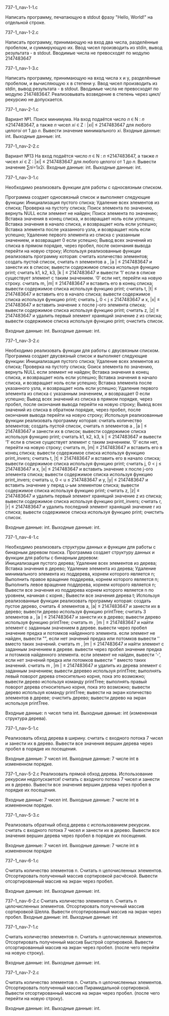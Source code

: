737-1_nav-1-1.c

Написать программу, печатающую в stdout фразу "Hello, World!" на отдельной строке.

737-1_nav-1-2.c

Написать программу, принимающую на вход два числа, разделённые пробелом, и суммирующую их. Ввод чисел производить из stdin, вывод результата - в stdout. Вводимые числа не превосходят по модулю 2147483647

737-1_nav-1-3.c

Написать программу, принимающую на вход числа x и y, разделённые пробелом, и вычисляющую x в степени y. Ввод чисел производить из stdin, вывод результата - в stdout. Вводимые числа не превосходят по модулю 2147483647. Реализовывать возведение в степень через цикл/рекурсию не допускается.

737-1_nav-2-1.c

Вариант №1. Поиск минимума.
На вход подаётся число 𝑛 ∈ N : 𝑛 ≤2147483647, а также 𝑛 чисел 𝑥𝑖 ∈ Z : |𝑥𝑖| ≤ 2147483647 для любого целого𝑖 от 1 до 𝑛. Вывести значение минимального 𝑥𝑖.
Входные данные: int. Выходные данные: int.

737-1_nav-2-2.c

Вариант №13
На вход подаётся число 𝑛 ∈ N : 𝑛 ≤2147483647, а также 𝑛 чисел 𝑥𝑖 ∈ Z : |𝑥𝑖| ≤ 2147483647 для любого целого𝑖 от 1 до 𝑛. Вывести значение ∑︁𝑛𝑖=1𝑥2𝑖.
Входные данные: int. Выходные данные: int.

737-1_nav-3-1.c

Необходимо реализовать функции для работы с односвязным списком.

Программа создает односвязный список и выполняет следующие функции:
Инициализация пустого списка; Удаление всех элементов из списка; Проверка на пустоту списка; Поиск элемента по значению, вернуть NULL если элемент не найден; Поиск элемента по значению; Вставка значения в конец списка, и возвращает ноль если успешно; Вставка значения в начало списка, и возвращает ноль если успешно; Вставка элемента после указанного узла, и возвращает ноль если успешно; Удаление первого элемента из списка с указанным значением, и возвращает 0 если успешно; Вывод всех значений из списка в прямом порядке, через пробел, после окончания вывода перейти на новую строку;
Используя реализованные функции реализовать программу которая:
считать количество элементов; создать пустой список, считать n элементов a , |a | ≤ 2147483647 и занести их в список; вывести содержимое списка используя функцию print; считать k1, k2, k3, |k | ≤ 2147483647 и вывести ‘1’ если в списке существует элемент с таким значением. ‘0’ если нет, перейти на новую строку. считать m, |m| ≤ 2147483647 и вставить его в конец списка; вывести содержимое списка используя функцию print; считать t, |t| ≤ 2147483647 и вставить его в начало списка; вывести содержимое списка используя функцию print; считать j, 0 < j ≤ 2147483647 и x, |x| ≤ 2147483647 и вставить значение x после j-ого элемента списка; вывести содержимое списка используя функцию print; считать z, |z| ≤ 2147483647 и удалить первый элемент хранящий значение z из списка; вывести содержимое списка используя функцию print; очистить список.

Входные данные: int. Выходные данные: int.

737-1_nav-3-2.c

Необходимо реализовать функции для работы с двусвязным списком.
Программа создает двусвязный список и выполняет следующие функции:
Инициализация пустого списка; Удаление всех элементов из списка; Проверка на пустоту списка; Gоиск элемента по значению, вернуть NULL если элемент не найден; Вставка значения в конец списка, и возвращает ноль если успешно; Вставка значения в начало списка, и возвращает ноль если успешно; Вставка элемента после указанного узла, и возвращает ноль если успешно; Удаление первого элемента из списка с указанным значением, и возвращает 0 если успешно; Вывод всех значений из списка в прямом порядке, через пробел, после окончания вывода перейти на новую строку; Вывод всех значений из списка в обратном порядке, через пробел, после окончания вывода перейти на новую строку;
Используя реализованные функции реализовать программу которая:
считать количество элементов; создать пустой список, считать n элементов a , |a | ≤ 2147483647 и занести их в список; вывести содержимое списка используя функцию print; считать k1, k2, k3, k | ≤ 2147483647 и вывести ‘1’ если в списке существует элемент с таким значением. ‘0’ если нет, перейти на новую строку; считать m, |m| ≤ 2147483647 и вставить его в конец списка; вывести содержимое списка используя функцию print_invers; считать t, |t| ≤ 2147483647 и вставить его в начало списка; вывести содержимое списка используя функцию print; считать j, 0 < j ≤ 2147483647 и x, |x| ≤ 2147483647 и вставить значение x после j-ого элемента списка; вывести содержимое списка используя функцию print_invers; считать u, 0 < u ≤ 2147483647 и y, |y| ≤ 2147483647 и вставить значение y перед u-ым элементом списка; вывести содержимое списка используя функцию print; считать z, |z| ≤ 2147483647 и удалить первый элемент хранящий значение z из списка; вывести содержимое списка используя функцию print_invers; считать r, |r| ≤ 2147483647 и удалить последний элемент хранящий значение r из списка; вывести содержимое списка используя функцию print; очистить список.

Входные данные: int. Выходные данные: int.

737-1_nav-4-1.c

Необходимо реализовать структуры данных и функции для работы с бинарным деревом поиска.
Программа создает структуру данных и функции для работы с бинарным деревом:\
Инициализация пустого дерева; Удаление всех элементов из дерева; Вставка значения в дерево; Удаление элемента из дерева; Удаление минимального элемента из поддерева, корнем которого является n; Выполнить правое вращение поддерева, корнем которого является n; Выполнить левое вращение поддерева, корнем которого является n; Вывести все значения из поддерева корнем которого является n по уровнем, начиная с корня.; Вывести все значения дерева t;
Используя реализованные функции реализовать программу которая:
создать пустое дерево, считать 4 элементов a, |a| ≤ 2147483647 и занести их в дерево; вывести дерево используя функцию printTree; считать 3 элементов a , |a | ≤ 2147483647 и занести их в дерево; вывести дерево используя функцию printTree; считать m , |m | ≤ 2147483647 и найти элемент с заданным значением в дереве. вывести через пробел значение предка и потомков найденного элемента. если элемент не найден, вывести "", если нет значений предка или потомков вывести ’’ вместо таких значений. считать m , |m | ≤ 2147483647 и найти элемент с заданным значением в дереве. вывести через пробел значение предка и потомков найденного элемента. если элемент не найден, вывести ‘-’, если нет значений предка или потомков вывести ‘’ вместо таких значений. считать m , |m | ≤ 2147483647 и удалить из дерева элемент с заданным значением; вывести деревео используя printTree; выполнять левый поворот дерева относительно корня, пока это возможно; вывести дерево используя команду printTree; выполнять правый поворот дерева относительно корня, пока это возможно; вывести дерево используя команду printTree; вывести на экран количество элементов в дереве; очистить дерево; вывести дерево на экран используя printTree.

Входные данные: n чисел типа int. Выходные данные: int (измененная структура дерева).

737-1_nav-5-1.c

Реализовать обход дерева в ширину.
считать с входного потока 7 чисел и занести их в дерево. Вывести все значения вершин дерева через пробел в порядке их посещения.

Входные данные: 7 чисел int. Выходные данные: 7 числе int в измененном порядке.


737-1_nav-5-2.c
Реализовать прямой обход дерева. Использование рекурсии недопускается!
считать с входного потока 7 чисел и занести их в дерево. Вывести все значения вершин дерева через пробел в порядке их посещения.

Входные данные: 7 чисел int. Выходные данные: 7 числе int в измененном порядке.

737-1_nav-5-3.c

Реализовать обратный обход дерева с использованием рекурсии.
считать с входного потока 7 чисел и занести их в дерево. Вывести все значения вершин дерева через пробел в порядке их посещения.

Входные данные: 7 чисел int. Выходные данные: 7 числе int в измененном порядке

737-1_nav-6-1.c

Считать количество элементов n. Считать n целочисленных элементов. Отсортировать полученный массив сортировкой расчёской. Вывести отсортированный массив на экран через пробел.

Входные данные: int. Выходные данные: int.

737-1_nav-6-2.c
Считать количество элементов n. Считать n целочисленных элементов. Отсортировать полученный массив сортировкой Шелла. Вывести отсортированный массив на экран через пробел.
Входные данные: int. Выходные данные: int

737-1_nav-7-1.c

Считать количество элементов n. Считать n целочисленных элементов. Отсортировать полученный массив Быстрой сортировкой. Вывести отсортированный массив на экран через пробел. (после чего перейти на новую строку).

Входные данные: int. Выходные данные: int.

737-1_nav-7-2.c

Считать количество элементов n. Считать n целочисленных элементов. Отсортировать полученный массив Пирамидальной сортировкой. Вывести отсортированный массив на экран через пробел. (после чего перейти на новую строку).

Входные данные: int. Выходные данные: int.
